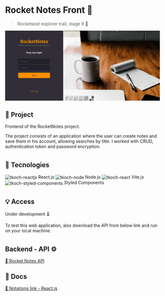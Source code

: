 # Rocket Notes Front 📓

> Rocketseat explorer trail, stage 9 🚀

![preview](./public/github/img/preview.png)

## 📁 Project

Frontend of the RocketNotes project.
</p>
The project consists of an application where the user can create notes and save them in his account, allowing searches by title. I worked with CRUD, authentication token and password encryption.

#

## 🔧 Tecnologies

<img align="center" alt="tkoch-reactjs" height="30" width="40" src="https://cdn.jsdelivr.net/gh/devicons/devicon/icons/react/react-original.svg" /> React.js 
<img align="center" alt="tkoch-node" height="30" width="40" src="https://cdn.jsdelivr.net/gh/devicons/devicon/icons/nodejs/nodejs-original.svg" /> Node.js
<img align="center" alt="tkoch-react" height="30" width="40" src="https://vitejs.dev/logo.svg" /> Vite.js
<img align="center" alt="tkoch-styled-components" height="40" width="50" src="https://www.svgrepo.com/show/306811/styled-components.svg" /> Styled Components

# 

## 💡 Access

Under development ⏳
</p>
To test this web application, also download the API from below link and run on your local machine.

#

## Backend - API ⚙

[🔗 Rocket Notes API](https://github.com/tkoch97/rocket-notes-api)

## 📃 Docs

[🔗 Notations link - React.js](https://rectangular-lemonade-0d3.notion.site/React-be210e262e924228b66be8b74ecad3e0?pvs=4)
